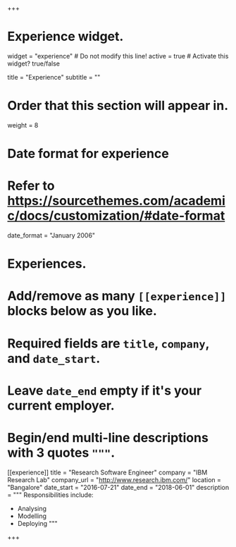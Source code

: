 +++
# Experience widget.
widget = "experience"  # Do not modify this line!
active = true  # Activate this widget? true/false

title = "Experience"
subtitle = ""

# Order that this section will appear in.
weight = 8

# Date format for experience
#   Refer to https://sourcethemes.com/academic/docs/customization/#date-format
date_format = "January 2006"

# Experiences.
#   Add/remove as many `[[experience]]` blocks below as you like.
#   Required fields are `title`, `company`, and `date_start`.
#   Leave `date_end` empty if it's your current employer.
#   Begin/end multi-line descriptions with 3 quotes `"""`.
[[experience]]
  title = "Research Software Engineer"
  company = "IBM Research Lab"
  company_url = "http://www.research.ibm.com/"
  location = "Bangalore"
  date_start = "2016-07-21"
  date_end = "2018-06-01"
  description = """
  Responsibilities include:
  
  * Analysing
  * Modelling
  * Deploying
  """

+++
